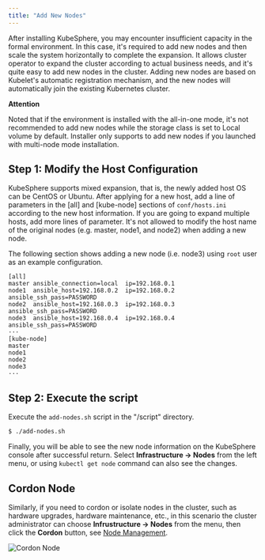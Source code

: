 ```yaml
---
title: "Add New Nodes"
---
```


After installing KubeSphere, you may encounter insufficient capacity in the formal environment. In this case, it's required to add new nodes and then scale the system horizontally to complete the expansion. It allows cluster operator to expand the cluster according to actual business needs, and it's quite easy to add new nodes in the cluster. Adding new nodes are based on Kubelet's automatic registration mechanism, and the new nodes will automatically join the existing Kubernetes cluster.

**Attention**

Noted that if the environment is installed with the all-in-one mode, it's not recommended to add new nodes while the storage class is set to Local volume by default. Installer only supports to add new nodes if you launched with multi-node mode installation. 

## Step 1: Modify the Host Configuration

KubeSphere supports mixed expansion, that is, the newly added host OS can be CentOS or Ubuntu. After applying for a new host, add a line of parameters in the [all] and [kube-node] sections of `conf/hosts.ini` according to the new host information. If you are going to expand multiple hosts, add more lines of parameter. It's not allowed to modify the host name of the original nodes (e.g. master, node1, and node2) when adding a new node.

The following section shows adding a new node (i.e. node3) using `root` user as an example configuration.

```
[all]
master ansible_connection=local  ip=192.168.0.1
node1  ansible_host=192.168.0.2  ip=192.168.0.2  ansible_ssh_pass=PASSWORD
node2  ansible_host=192.168.0.3  ip=192.168.0.3  ansible_ssh_pass=PASSWORD    
node3  ansible_host=192.168.0.4  ip=192.168.0.4  ansible_ssh_pass=PASSWORD  
···
[kube-node]
master
node1
node2 
node3
···
```

## Step 2: Execute the script

Execute the `add-nodes.sh` script in the "/script" directory. 

```bash
$ ./add-nodes.sh
```

Finally, you will be able to see the new node information on the KubeSphere console after successful return. Select **Infrastructure → Nodes** from the left menu, or using `kubectl get node` command can also see the changes.


## Cordon Node

Similarly, if you need to cordon or isolate nodes in the cluster, such as hardware upgrades, hardware maintenance, etc., in this scenario the cluster administrator can choose **Infrustructure → Nodes** from the menu, then click the **Cordon** button, see [Node Management](../../infrastructure/nodes).

![Cordon Node](https://pek3b.qingstor.com/kubesphere-docs/png/20190327111005.png)